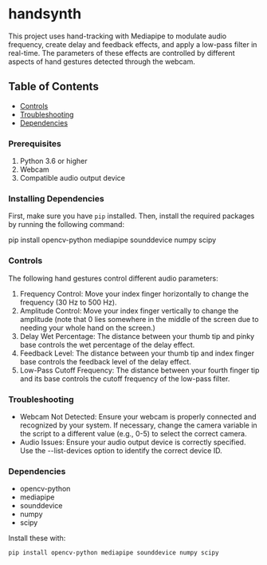 # handsynth

This project uses hand-tracking with Mediapipe to modulate audio frequency, create delay and feedback effects, and apply a low-pass filter in real-time. The parameters of these effects are controlled by different aspects of hand gestures detected through the webcam.

## Table of Contents

- [Controls](#controls)
- [Troubleshooting](#troubleshooting)
- [Dependencies](#dependencies)


### Prerequisites

1. Python 3.6 or higher
2. Webcam
3. Compatible audio output device

### Installing Dependencies

First, make sure you have `pip` installed. Then, install the required packages by running the following command:

pip install opencv-python mediapipe sounddevice numpy scipy

### Controls

The following hand gestures control different audio parameters:

1. Frequency Control: Move your index finger horizontally to change the frequency (30 Hz to 500 Hz).
2. Amplitude Control: Move your index finger vertically to change the amplitude (note that 0 lies somewhere in the middle of the screen due to needing your whole hand on the screen.)
3. Delay Wet Percentage: The distance between your thumb tip and pinky base controls the wet percentage of the delay effect.
4. Feedback Level: The distance between your thumb tip and index finger base controls the feedback level of the delay effect.
5. Low-Pass Cutoff Frequency: The distance between your fourth finger tip and its base controls the cutoff frequency of the low-pass filter.


### Troubleshooting

- Webcam Not Detected: Ensure your webcam is properly connected and recognized by your system. If necessary, change the camera variable in the script to a different value (e.g., 0-5) to select the correct camera.
- Audio Issues: Ensure your audio output device is correctly specified. Use the --list-devices option to identify the correct device ID.

### Dependencies
- opencv-python
- mediapipe
- sounddevice
- numpy
- scipy

Install these with:

```bash
pip install opencv-python mediapipe sounddevice numpy scipy
